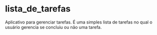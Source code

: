 # lista_de_tarefas

Aplicativo para gerenciar tarefas. É uma simples lista de tarefas no qual o usuário gerencia se concluiu ou não uma tarefa.
